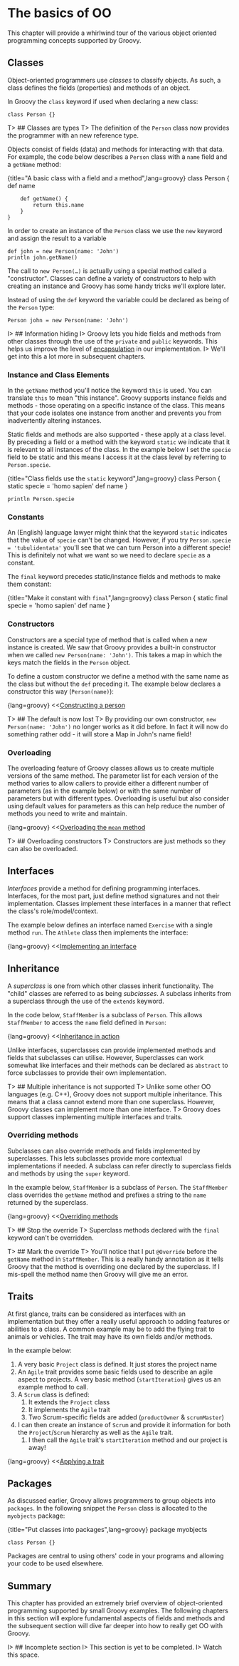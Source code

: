 # The basics of OO

This chapter will provide a whirlwind tour of the various object oriented programming concepts supported by Groovy.

## Classes
Object-oriented programmers use *classes* to classify objects. As such, a class defines the fields (properties) and methods of an object.

In Groovy the `class` keyword if used when declaring a new class:

	class Person {}

T> ## Classes are types
T> The definition of the `Person` class now provides the programmer with an new reference type.

Objects consist of fields (data) and methods for interacting with that data. For example, the code below describes a `Person` class with a `name` field and a `getName` method:

{title="A basic class with a field and a method",lang=groovy}
	class Person {
	    def name

	    def getName() {
	        return this.name
	    }
	}


In order to create an instance of the `Person` class we use the `new` keyword and assign the result to a variable

	def john = new Person(name: 'John')
	println john.getName()

The call to `new Person(…)` is actually using a special method called a "constructor". Classes can define a variety of constructors to help with creating an instance and Groovy has some handy tricks we'll explore later.

Instead of using the `def` keyword the variable could be declared as being of the `Person` type:

	Person john = new Person(name: 'John')

I> ## Information hiding
I> Groovy lets you hide fields and methods from other classes through the use of the `private` and `public` keywords. This helps us improve the level of [encapsulation](https://en.wikipedia.org/wiki/Encapsulation_(object-oriented_programming)) in our implementation.
I> We'll get into this a lot more in subsequent chapters.

### Instance and Class Elements

In the `getName` method you'll notice the keyword `this` is used. You can translate `this` to mean "this instance". Groovy supports instance fields and methods - those operating on a specific instance of the class. This means that your code isolates one instance from another and prevents you from inadvertently altering instances.

Static fields and methods are also supported - these apply at a class level. By preceding a field or a method with the keyword `static` we indicate that it is relevant to all instances of the class. In the example below I set the `specie` field to be static and this means I access it at the class level by referring to `Person.specie`.

{title="Class fields use the `static` keyword",lang=groovy}
	class Person {
	    static specie = 'homo sapien'
	    def name
	}

	println Person.specie

### Constants

An (English) language lawyer might think that the keyword `static` indicates that the value of `specie` can't be changed. However, if you try `Person.specie = 'tubulidentata'` you'll see that we can turn Person into a different specie! This is definitely not what we want so we need to declare `specie` as a constant.

The `final` keyword precedes static/instance fields and methods to make them constant:

{title="Make it constant with `final`",lang=groovy}
	class Person {
	    static final specie = 'homo sapien'
	    def name
	}

### Constructors

Constructors are a special type of method that is called when a new instance is created. We saw that Groovy provides a built-in constructor when we called `new Person(name: 'John')`. This takes a map in which the keys match the fields in the `Person` object.

To define a custom constructor we define a method with the same name as the class but without the `def` preceding it. The example below declares a constructor this way (`Person(name)`):

{lang=groovy}
<<[Constructing a person](code/08/02/constructor.groovy)

T> ## The default is now lost
T> By providing our own constructor, `new Person(name: 'John')` no longer works as it did before. In fact it will now do something rather odd - it will store a Map in John's name field!

### Overloading

The overloading feature of Groovy classes allows us to create multiple versions of the same method. The parameter list for each version of the method varies to allow callers to provide either a different number of parameters (as in the example below) or with the same number of parameters but with different types. Overloading is useful but also consider using default values for parameters as this can help reduce the number of methods you need to write and maintain.

{lang=groovy}
<<[Overloading the `mean` method](code/08/02/overload.groovy)

T> ## Overloading constructors
T> Constructors are just methods so they can also be overloaded.

## Interfaces
*Interfaces* provide a method for defining programming interfaces. Interfaces, for the most part, just define method signatures and not their implementation. Classes implement these interfaces in a manner that reflect the class's role/model/context.

The example below defines an interface named `Exercise` with a single method `run`. The `Athlete` class then implements the interface:

{lang=groovy}
<<[Implementing an interface](code/08/02/interface.groovy)

## Inheritance
A *superclass* is one from which other classes inherit functionality. The "child" classes are referred to as being *subclasses*. A subclass inherits from a superclass through the use of the `extends` keyword.

In the code below, `StaffMember` is a subclass of `Person`. This allows `StaffMember` to access the `name` field defined in `Person`:

{lang=groovy}
<<[Inheritance in action](code/08/02/inheritance.groovy)

Unlike interfaces, superclasses can provide implemented methods and fields that subclasses can utilise. However, Superclasses can work somewhat like interfaces and their methods can be declared as `abstract` to force subclasses to provide their own implementation.

T> ## Multiple inheritance is not supported
T> Unlike some other OO languages (e.g. C++), Groovy does not support multiple inheritance. This means that a class cannot extend more than one superclass. However, Groovy classes can implement more than one interface.
T> Groovy does support classes implementing multiple interfaces and traits.

### Overriding methods
Subclasses can also override methods and fields implemented by superclasses. This lets subclasses provide more contextual implementations if needed. A subclass can refer directly to superclass fields and methods by using the `super` keyword.

In the example below, `StaffMember` is a subclass of `Person`. The `StaffMember` class overrides the `getName` method and prefixes a string to the `name` returned by the superclass.

{lang=groovy}
<<[Overriding methods](code/08/02/trait.groovy)

T> ## Stop the override
T> Superclass methods declared with the `final` keyword can't be overridden.

T> ## Mark the override
T> You'll notice that I put `@Override` before the `getName` method in `StaffMember`. This is a really handy annotation as it tells Groovy that the method is overriding one declared by the superclass. If I mis-spell the method name then Groovy will give me an error.

## Traits

At first glance, traits can be considered as interfaces with an implementation but they offer a really useful approach to adding features or abilities to a class. A common example may be to add the flying trait to animals or vehicles. The trait may have its own fields and/or methods.

In the example below:

1. A very basic `Project` class is defined. It just stores the project name
2. An `Agile` trait provides some basic fields used to describe an agile aspect to projects. A very basic method (`startIteration`) gives us an example method to call.
3. A `Scrum` class is defined:
	1. It extends the `Project` class
	2. It implements the `Agile` trait
	3. Two Scrum-specific fields are added (`productOwner` & `scrumMaster`)
4. I can then create an instance of `Scrum` and provide it information for both the `Project`/`Scrum` hierarchy as well as the `Agile` trait.
	1. I then call the `Agile` trait's `startIteration` method and our project is away!

{lang=groovy}
<<[Applying a trait](code/08/02/trait.groovy)


## Packages
As discussed earlier, Groovy allows programmers to group objects into `packages`. In the following snippet the `Person` class is allocated to the `myobjects` package:

{title="Put classes into packages",lang=groovy}
	package myobjects

	class Person {}

Packages are central to using others' code in your programs and allowing your code to be used elsewhere.

## Summary
This chapter has provided an extremely brief overview of object-oriented programming supported by small Groovy examples. The following chapters in this section will explore fundamental aspects of fields and methods and the subsequent section will dive far deeper into how to really get OO with Groovy.

I> ## Incomplete section
I> This section is yet to be completed.
I> Watch this space.
